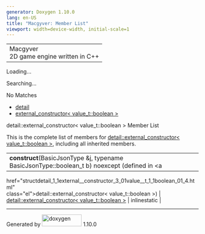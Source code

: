 ```yaml
---
generator: Doxygen 1.10.0
lang: en-US
title: "Macgyver: Member List"
viewport: width=device-width, initial-scale=1
---
```


<div id="top">

<div id="titlearea">

<table data-cellspacing="0" data-cellpadding="0">
<colgroup>
<col style="width: 100%" />
</colgroup>
<tbody>
<tr id="projectrow" class="odd">
<td id="projectalign"><div id="projectname">
Macgyver
</div>
<div id="projectbrief">
2D game engine written in C++
</div></td>
</tr>
</tbody>
</table>

</div>

<div id="main-nav">

</div>

<div id="MSearchSelectWindow"
onmouseover="return searchBox.OnSearchSelectShow()"
onmouseout="return searchBox.OnSearchSelectHide()"
onkeydown="return searchBox.OnSearchSelectKey(event)">

</div>

<div id="MSearchResultsWindow">

<div id="MSearchResults">

<div class="SRPage">

<div id="SRIndex">

<div id="SRResults">

</div>

<div id="Loading" class="SRStatus">

Loading...

</div>

<div id="Searching" class="SRStatus">

Searching...

</div>

<div id="NoMatches" class="SRStatus">

No Matches

</div>

</div>

</div>

</div>

</div>

<div id="nav-path" class="navpath">

- <a href="namespacedetail.html" class="el">detail</a>
- <a
  href="structdetail_1_1external__constructor_3_01value__t_1_1boolean_01_4.html"
  class="el">external_constructor&lt; value_t::boolean &gt;</a>

</div>

</div>

<div class="header">

<div class="headertitle">

<div class="title">

detail::external_constructor\< value_t::boolean \> Member List

</div>

</div>

</div>

<div class="contents">

This is the complete list of members for <a
href="structdetail_1_1external__constructor_3_01value__t_1_1boolean_01_4.html"
class="el">detail::external_constructor&lt; value_t::boolean &gt;</a>,
including all inherited members.

|                                                                                              |                                                                                |                                                                      |
|----------------------------------------------------------------------------------------------|--------------------------------------------------------------------------------|----------------------------------------------------------------------|
| **construct**(BasicJsonType &j, typename BasicJsonType::boolean_t b) noexcept (defined in <a 
 href="structdetail_1_1external__constructor_3_01value__t_1_1boolean_01_4.html"                
 class="el">detail::external_constructor&lt; value_t::boolean &gt;</a>)                        | <a                                                                             
                                                                                                href="structdetail_1_1external__constructor_3_01value__t_1_1boolean_01_4.html"  
                                                                                                class="el">detail::external_constructor&lt; value_t::boolean &gt;</a>           | <span class="mlabel">inline</span><span class="mlabel">static</span> |

</div>

------------------------------------------------------------------------

<span class="small">Generated
by [<img src="doxygen.svg" class="footer" width="104" height="31"
alt="doxygen" />](https://www.doxygen.org/index.html) 1.10.0</span>
